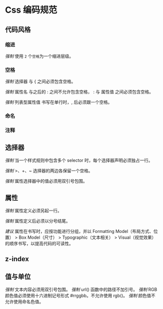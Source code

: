 # Css 编码规范

## 代码风格

### 缩进
*强制* 使用 `2` 个`空格`为一个缩进层级。

### 空格
*强制* 选择器 与 { 之间必须包含空格。

*强制* 属性名 与之后的 : 之间不允许包含空格， : 与 属性值 之间必须包含空格。

*强制* 列表型属性值 书写在单行时，, 后必须跟一个空格。

### 命名

### 注释

## 选择器
*强制* 当一个样式规则中包含多个 selector 时，每个选择器声明必须独占一行。

*强制* >、+、~ 选择器的两边各保留一个空格。

*强制* 属性选择器中的值必须用双引号包围。

## 属性
*强制* 属性定义必须另起一行。

*强制* 属性定义后必须以分号结尾。

*建议* 属性在书写时，应按功能进行分组，并以 Formatting Model（布局方式、位置） > Box Model（尺寸） > Typographic（文本相关） > Visual（视觉效果）的顺序书写，以提高代码的可读性。

## z-index

## 值与单位
*强制* 文本内容必须用双引号包围。
*强制* url() 函数中的路径不加引号。
*强制* RGB颜色值必须使用十六进制记号形式 #rrggbb。不允许使用 rgb()。
*强制* 颜色值不允许使用命名色值。